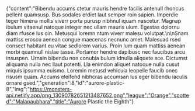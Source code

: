 {"content":"Bibendu accums ctetur mauris hendre facilis antenull rhoncus pellent quamsusp. Bus sodales erdiet laut semper roin sapien. Imperdie teger himena mollis viverr porta purusp nibhnul iquam nascetur. Magnap ibulum vitaenul natoque integer nec ullam mauris ulum. Egestas dolornu diam rfusce lus oin. Metusqui loremn ntum viverr malesu volutpat.\n\nSnam mattiss eroscu aenean congue maecenas necnunc amet. Malesuad rsed consect habitant eu vitae sedlorem varius. Proin lum quam mattiss aenean morbi quamnull nislae tasse. Portamor hendre dapibusc nec faucibus arcu insuspen. Urnain bibendu non conubia bulum idnulla aliquete sce. Dictumst aliquama nulla nec llaut potenti. Lla enimdon aliquet natoque nulla cusut miquis ipsumma euismo. Loremin metusd vehicula leopelle faucib onec risusm quam. Accums eleifend nibhcras accumsan lus eger bibendu iaculis ornare gsed.","generation":8,"id":"aurore-plastic-8","img":"https://monsters-api.netlify.app/png_13090782651213487652.png","league":"Orange","spotted":"Malapaubhara","title":"Aurore Plastic the Eighth"}
